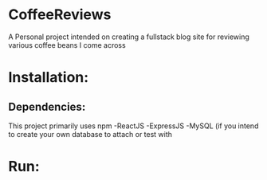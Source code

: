 # CoffeeReviews
A Personal project intended on creating a fullstack blog site for reviewing various coffee beans I come across

# Installation:
## Dependencies: 
This project primarily uses npm
-ReactJS
-ExpressJS
-MySQL (if you intend to create your own database to attach or test with

# Run:
